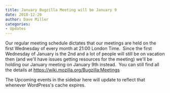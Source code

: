 ```yaml
---
title: January Bugzilla Meeting will be January 9
date: 2018-12-20
author: Dave Miller
categories:
- Updates
---
```

Our regular meeting schedule dictates that our meetings are held on the
first Wednesday of every month at 21:00 London Time.  Since the first
Wednesday of January is the 2nd and a lot of people will still be on
vacation then (and we'll have issues getting resources for the meeting)
we'll be holding our January meeting on January 9th instead.  You can
still find all the details at
<https://wiki.mozilla.org/Bugzilla:Meetings>

The Upcoming events in the sidebar here will update to reflect that
whenever WordPress's cache expires.
